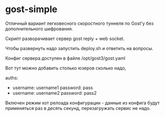 # gost-simple

Отличный вариант легковесного скоростного туннеля по Gost'у без дополнительного шифрования.

Скрипт разворачивает сервер gost reply + web socket.

Чтобы развернуть надо запустить deploy.sh и ответить на вопросы.

Конфиг сервера доступен в файле /opt/gost3/gost.yaml

Вот тут можно добавить столько юзеров сколько надо,

auths:
- username: username1
  password: pass
- username: username2
  password: pass2


Включен режим хот релоада конфигурации - данные из конфига будут применяться раз в десять секунд, перезагружать сервис не надо.




